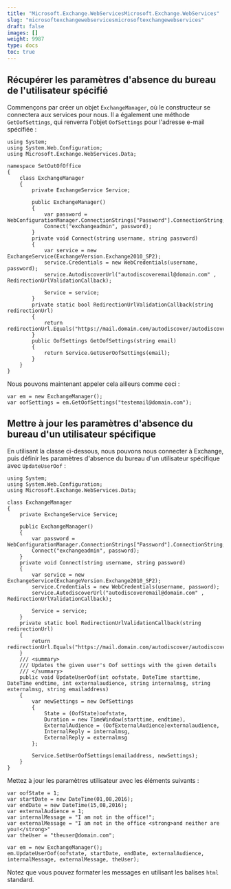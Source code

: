 ```yaml
---
title: "Microsoft.Exchange.WebServicesMicrosoft.Exchange.WebServices"
slug: "microsoftexchangewebservicesmicrosoftexchangewebservices"
draft: false
images: []
weight: 9987
type: docs
toc: true
---
```


## Récupérer les paramètres d'absence du bureau de l'utilisateur spécifié
Commençons par créer un objet `ExchangeManager`, où le constructeur se connectera aux services pour nous. Il a également une méthode `GetOofSettings`, qui renverra l'objet `OofSettings` pour l'adresse e-mail spécifiée :


    using System;
    using System.Web.Configuration;
    using Microsoft.Exchange.WebServices.Data;

    namespace SetOutOfOffice
    {
        class ExchangeManager
        {
            private ExchangeService Service;

            public ExchangeManager()
            {
                var password = WebConfigurationManager.ConnectionStrings["Password"].ConnectionString;
                Connect("exchangeadmin", password);
            }
            private void Connect(string username, string password)
            {
                var service = new ExchangeService(ExchangeVersion.Exchange2010_SP2);
                service.Credentials = new WebCredentials(username, password);
                service.AutodiscoverUrl("autodiscoveremail@domain.com" , RedirectionUrlValidationCallback);
                
                Service = service;
            }
            private static bool RedirectionUrlValidationCallback(string redirectionUrl)
            {
                return redirectionUrl.Equals("https://mail.domain.com/autodiscover/autodiscover.xml");
            }    
            public OofSettings GetOofSettings(string email)
            {
                return Service.GetUserOofSettings(email);
            }            
        }
    }

Nous pouvons maintenant appeler cela ailleurs comme ceci :

    var em = new ExchangeManager();
    var oofSettings = em.GetOofSettings("testemail@domain.com");

## Mettre à jour les paramètres d'absence du bureau d'un utilisateur spécifique
En utilisant la classe ci-dessous, nous pouvons nous connecter à Exchange, puis définir les paramètres d'absence du bureau d'un utilisateur spécifique avec `UpdateUserOof` :

    using System;
    using System.Web.Configuration;
    using Microsoft.Exchange.WebServices.Data;
    
    class ExchangeManager
    {
        private ExchangeService Service;

        public ExchangeManager()
        {
            var password = WebConfigurationManager.ConnectionStrings["Password"].ConnectionString;
            Connect("exchangeadmin", password);
        }
        private void Connect(string username, string password)
        {
            var service = new ExchangeService(ExchangeVersion.Exchange2010_SP2);
            service.Credentials = new WebCredentials(username, password);
            service.AutodiscoverUrl("autodiscoveremail@domain.com" , RedirectionUrlValidationCallback);
            
            Service = service;
        }
        private static bool RedirectionUrlValidationCallback(string redirectionUrl)
        {
            return redirectionUrl.Equals("https://mail.domain.com/autodiscover/autodiscover.xml");
        }    
        /// <summary>
        /// Updates the given user's Oof settings with the given details
        /// </summary>
        public void UpdateUserOof(int oofstate, DateTime starttime, DateTime endtime, int externalaudience, string internalmsg, string externalmsg, string emailaddress)
        {
            var newSettings = new OofSettings
            {
                State = (OofState)oofstate,
                Duration = new TimeWindow(starttime, endtime),
                ExternalAudience = (OofExternalAudience)externalaudience,
                InternalReply = internalmsg,
                ExternalReply = externalmsg
            };

            Service.SetUserOofSettings(emailaddress, newSettings);
        }     
    }
    
Mettez à jour les paramètres utilisateur avec les éléments suivants :
    
    var oofState = 1;
    var startDate = new DateTime(01,08,2016);
    var endDate = new DateTime(15,08,2016);
    var externalAudience = 1;
    var internalMessage = "I am not in the office!";
    var externalMessage = "I am not in the office <strong>and neither are you!</strong>"
    var theUser = "theuser@domain.com";
    
    var em = new ExchangeManager();
    em.UpdateUserOof(oofstate, startDate, endDate, externalAudience, internalMessage, externalMessage, theUser);
    
Notez que vous pouvez formater les messages en utilisant les balises `html` standard.

